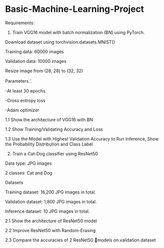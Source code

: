 # Basic-Machine-Learning-Project
Requirements:
1. Train VGG16 model with batch normalization (BN) using PyTorch.
   
Download dataset using torchvision.datasets.MNIST()

Training data: 60000 images

Validation data: 10000 images

Resize image from (28, 28) to (32, 32)

Parameters：

-At least 30 epochs.

-Cross entropy loss

-Adam optimizer

1.1 Show the architecture of VGG16 with BN

1.2 Show Training/Validating Accuracy and Loss

1.3 Use the Model with Highest Validation Accuracy to Run Inference, Show the Probability Distribution and Class Label
   
2. Train a Cat-Dog classifier using ResNet50

Data type: JPG images

2 classes: Cat and Dog

Datasets 

Training dataset: 16,200 JPG images in total.

Validation dataset: 1,800 JPG images in total.

Inference dataset: 10 JPG images in total.


2.1 Show the architecture of ResNet50 model

2.2 Improve ResNet50 with Random-Erasing

2.3 Compare the accuracies of 2 ResNet50 models on validation dataset






